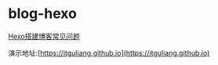 # blog-hexo

[Hexo搭建博客常见问题](https://itguliang.github.io/post/5b526bb.html)

演示地址:[https://itguliang.github.io](https://itguliang.github.io)